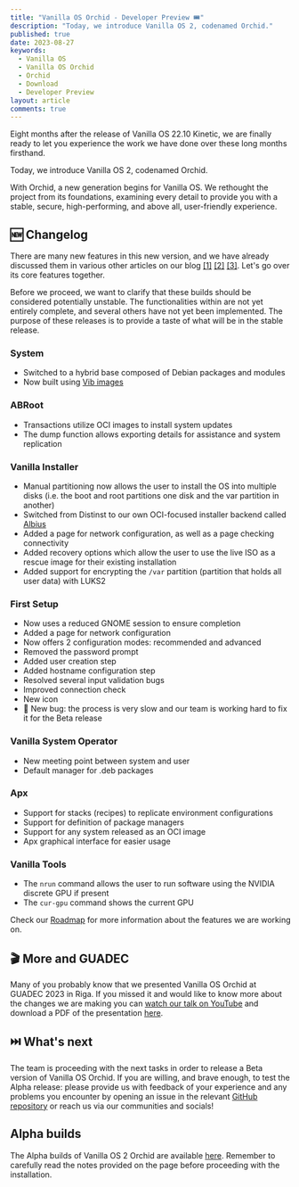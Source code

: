 ```yaml
---
title: "Vanilla OS Orchid - Developer Preview 🎟️"
description: "Today, we introduce Vanilla OS 2, codenamed Orchid."
published: true
date: 2023-08-27
keywords:
  - Vanilla OS
  - Vanilla OS Orchid
  - Orchid
  - Download
  - Developer Preview
layout: article
comments: true
---
```


Eight months after the release of Vanilla OS 22.10 Kinetic, we are finally ready to let you experience the work we have done over these long months firsthand.

Today, we introduce Vanilla OS 2, codenamed Orchid.

With Orchid, a new generation begins for Vanilla OS. We rethought the project from its foundations, examining every detail to provide you with a stable, secure, high-performing, and above all, user-friendly experience.

## 🆕 Changelog

There are many new features in this new version, and we have already discussed them in various other articles on our blog [[1]](https://vanillaos.org/blog/article/2023-03-07/vanilla-os-20-orchid---initial-work) [[2]](https://vanillaos.org/blog/article/2023-06-11/vanilla-os-orchid---devlog-11-jun) [[3]](https://vanillaos.org/blog/article/2023-07-05/vanilla-os-orchid---devlog-5-jul). Let's go over its core features together.

Before we proceed, we want to clarify that these builds should be considered potentially unstable. The functionalities within are not yet entirely complete, and several others have not yet been implemented. The purpose of these releases is to provide a taste of what will be in the stable release.

### System

* Switched to a hybrid base composed of Debian packages and modules
* Now built using [Vib images](https://vanillaos.org/blog/article/2023-06-11/vanilla-os-orchid---devlog-11-jun)

### ABRoot

* Transactions utilize OCI images to install system updates
* The dump function allows exporting details for assistance and system replication

### Vanilla Installer

* Manual partitioning now allows the user to install the OS into multiple disks (i.e. the boot and root partitions one disk and the var partition in another)
* Switched from Distinst to our own OCI-focused installer backend called [Albius](https://github.com/Vanilla-OS/Albius)
* Added a page for network configuration, as well as a page checking connectivity
* Added recovery options which allow the user to use the live ISO as a rescue image for their existing installation
* Added support for encrypting the `/var` partition (partition that holds all user data) with LUKS2

### First Setup

* Now uses a reduced GNOME session to ensure completion
* Added a page for network configuration
* Now offers 2 configuration modes: recommended and advanced
* Removed the password prompt
* Added user creation step
* Added hostname configuration step
* Resolved several input validation bugs
* Improved connection check
* New icon
* 🐞 New bug: the process is very slow and our team is working hard to fix it for the Beta release

### Vanilla System Operator

* New meeting point between system and user
* Default manager for .deb packages

### Apx

* Support for stacks (recipes) to replicate environment configurations
* Support for definition of package managers
* Support for any system released as an OCI image
* Apx graphical interface for easier usage

### Vanilla Tools

* The `nrun` command allows the user to run software using the NVIDIA discrete GPU if present
* The `cur-gpu` command shows the current GPU

Check our [Roadmap](https://vanillaos.org/roadmap) for more information about the features we are working on.

## 🎬 More and GUADEC

Many of you probably know that we presented Vanilla OS Orchid at GUADEC 2023 in Riga. If you missed it and would like to know more about the changes we are making you can [watch our talk on YouTube](https://www.youtube.com/watch?v=hv-bkYpHSbQ&t=444s&ab_channel=GNOME) and download a PDF of the presentation [here](https://cdn.vanillaos.org/assets/Vanilla%20OS%20-%20GUADEC%202023.pdf).

## ⏭️ What's next

The team is proceeding with the next tasks in order to release a Beta version of Vanilla OS Orchid. If you are willing, and brave enough, to test the Alpha release: please provide us with feedback of your experience and any problems you encounter by opening an issue in the relevant [GitHub repository](https://github.com/orgs/Vanilla-OS) or reach us via our communities and socials!

## Alpha builds

The Alpha builds of Vanilla OS 2 Orchid are available [here](/download/orchid/alpha). Remember to carefully read the notes provided on the page before proceeding with the installation.
